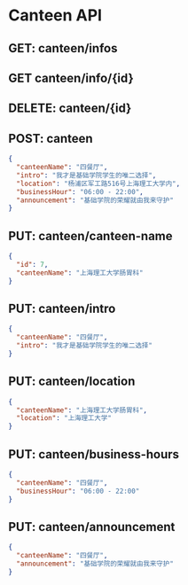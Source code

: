 # Canteen API

## GET: canteen/infos

## GET canteen/info/{id}

## DELETE: canteen/{id}

## POST: canteen

```json
{
  "canteenName": "四餐厅",
  "intro": "我才是基础学院学生的唯二选择",
  "location": "杨浦区军工路516号上海理工大学内",
  "businessHour": "06:00 - 22:00",
  "announcement": "基础学院的荣耀就由我来守护"
}
```

## PUT: canteen/canteen-name

```json
{
  "id": 7,
  "canteenName": "上海理工大学肠胃科"
}
```

## PUT: canteen/intro

```json
{
  "canteenName": "四餐厅",
  "intro": "我才是基础学院学生的唯二选择"
}
```

## PUT: canteen/location

```json
{
  "canteenName": "上海理工大学肠胃科",
  "location": "上海理工大学"
}
```

## PUT: canteen/business-hours

```json
{
  "canteenName": "四餐厅",
  "businessHour": "06:00 - 22:00"
}
```

## PUT: canteen/announcement

```json
{
  "canteenName": "四餐厅",
  "announcement": "基础学院的荣耀就由我来守护"
}
```